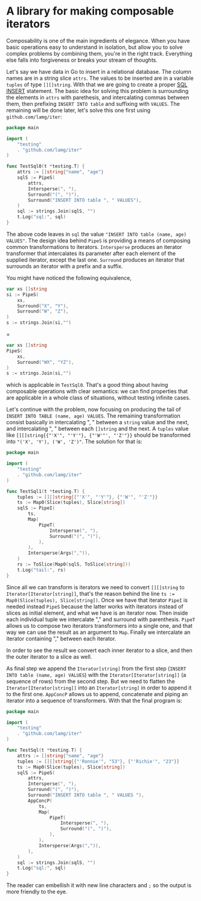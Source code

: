 # A library for making composable iterators

Composability is one of the main ingredients of elegance. When you have basic operations easy to understand in isolation, but allow you to solve complex problems by combining them, you're in the right track. Everything else falls into forgiveness or breaks your stream of thoughts.

Let's say we have data in Go to insert in a relational database. The column names are in a string slice `attrs`. The values to be inserted are in a variable `tuples` of type `[][]string`. With that we are going to create a proper [SQL INSERT][0] statement. The basic idea for solving this problem is surrounding the elements in `attrs` with parethesis, and intercalating commas between them, then prefixing `INSERT INTO table` and suffixing with `VALUES`. The remaining will be done later, let's solve this one first using `github.com/lamg/iter`:

```go
package main

import (
    "testing"
    . "github.com/lamg/iter"
)

func TestSql0(t *testing.T) {
	attrs := []string{"name", "age"}
	sqlS := PipeS(
		attrs,
		Intersperse(", "),
		Surround("(", ")"),
		Surround("INSERT INTO table ", " VALUES"),
	)
	sql := strings.Join(sqlS, "")
	t.Log("sql:", sql)
}
```

The above code leaves in `sql` the value `"INSERT INTO table (name, age) VALUES"`. The design idea behind `PipeS` is providing a means of composing common transformations to iterators. `Intersperse` produces an iterator transformer that intercalates its parameter after each element of the supplied iterator, except the last one. `Surround` produces an iterator that surrounds an iterator with a prefix and a suffix.

You might have noticed the following equivalence,

``` go
var xs []string
si := PipeS(
    xs,
    Surround("X", "Y"),
    Surround("W", "Z"),
)
s := strings.Join(si,"")
```
=

``` go
var xs []string
PipeS(
    xs,
    Surround("WX", "YZ"),
)
s := strings.Join(si,"")
```

which is applicable in `TestSql0`. That's a good thing about having composable operations with clear semantics: we can find properties that are applicable in a whole class of situations, without testing infinite cases.

Let's continue with the problem, now focusing on producing the tail of `INSERT INTO TABLE (name, age) VALUES`. The remaining transformation consist basically in intercalating ", " between a `string` value and the next, and intercalating ", " between each `[]string` and the next. A `tuples` value like `[][]string{{"'X'", "'Y'"}, {"'W'"', "'Z'"}}` should be transformed into `"('X', 'Y'), ('W', 'Z')"`. The solution for that is:


``` go
package main

import (
    "testing"
    . "github.com/lamg/iter"
)

func TestSql1(t *testing.T) {
	tuples := [][]string{{"'X'", "'Y'"}, {"'W'", "'Z'"}}
	ts := Map0(Slice(tuples), Slice[string])
	sqlS := PipeI(
		ts,
		Map(
			PipeT(
				Intersperse(", "),
				Surround("(", ")"),
			),
		),
		Intersperse(Args(",")),
	)
	rs := ToSlice(Map0(sqlS, ToSlice[string]))
	t.Log("tail:", rs)
}
```

Since all we can transform is iterators we need to convert `[][]string` to `Iterator[Iterator[string]]`, that's the reason behind the line `ts := Map0(Slice(tuples), Slice[string])`. Once we have that iterator `PipeI` is needed instead `PipeS` because the latter works with iterators instead of slices as initial element, and what we have is an iterator now. Then inside each individual tuple we intercalate "," and surround with parenthesis. `PipeT` allows us to compose two iterators transformers into a single one, and that way we can use the result as an argument to `Map`. Finally we intercalate an iterator containing "," between each iterator.

In order to see the result we convert each inner iterator to a slice, and then the outer iterator to a slice as well.

As final step we append the `Iterator[string]` from the first step (`INSERT INTO table (name, age) VALUES`) with the `Iterator[Iterator[string]]` (a sequence of rows) from the second step. But we need to flatten the `Iterator[Iterator[string]]` into an `Iterator[string]` in order to append it to the first one. `AppConcP` allows us to append, concatenate and piping an iterator into a sequence of transformers. With that the final program is: 

``` go
package main

import (
    "testing"
    . "github.com/lamg/iter"
)

func TestSql(t *testing.T) {
	attrs := []string{"name", "age"}
	tuples := [][]string{{"'Ronnie'", "53"}, {"'Richie'", "23"}}
	ts := Map0(Slice(tuples), Slice[string])
	sqlS := PipeS(
		attrs,
		Intersperse(", "),
		Surround("(", ")"),
		Surround("INSERT INTO table ", " VALUES "),
		AppConcP(
			ts,
			Map(
				PipeT(
					Intersperse(", "),
					Surround("(", ")"),
				),
			),
			Intersperse(Args(",")),
		),
	)
	sql := strings.Join(sqlS, "")
	t.Log("sql:", sql)
}
```

The reader can embellish it with new line characters and `;` so the output is more friendly to the eye.

[0]: https://en.wikipedia.org/wiki/Insert_(SQL)
